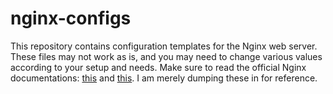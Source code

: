 # nginx-configs
This repository contains configuration templates for the Nginx web server. These
files may not work as is, and you may need to change various values according to
your setup and needs. Make sure to read the official Nginx documentations:
[this](https://www.nginx.org) and [this](https://www.nginx.com). I am merely dumping these in for reference.
